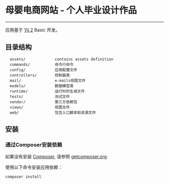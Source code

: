 母婴电商网站 - 个人毕业设计作品
============================

----------------------------

应用基于 [Yii 2](http://www.yiiframework.com/) Basic 开发。

目录结构
-------------------

      assets/             contains assets definition
      commands/           命令行命令
      config/             应用配置文件
      controllers/        控制器类
      mail/               e-mails视图文件
      models/             数据模型类
      runtime/            运行时的生成文件
      tests/              测试文件
      vendor/             第三方依赖包
      views/              视图文件
      web/                包含入口脚本和资源文件





安装
------------

### 通过Composer安装依赖

如果没有安装 [Composer](http://getcomposer.org/), 请参照 [getcomposer.org](http://getcomposer.org/doc/00-intro.md#installation-nix).

使用以下命令安装应用依赖：

~~~
composer install
~~~
